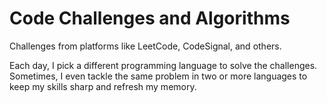 # Code Challenges and Algorithms

Challenges from platforms like LeetCode, CodeSignal, and others.

Each day, I pick a different programming language to solve the challenges. Sometimes, I even tackle the same problem in two or more languages to keep my skills sharp and refresh my memory.  
